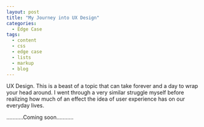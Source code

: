 ```yaml
---
layout: post
title: "My Journey into UX Design"
categories:
  - Edge Case
tags:
  - content
  - css
  - edge case
  - lists
  - markup
  - blog
---
```


UX Design.  This is a beast of a topic that can take forever and a day to wrap your head around.  I went through a very similar struggle myself before realizing how much of an effect the idea of user experience has on our everyday lives.

...........Coming soon...........
